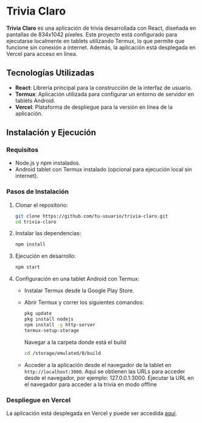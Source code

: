 # Trivia Claro

**Trivia Claro** es una aplicación de trivia desarrollada con React, diseñada  en pantallas de 834x1042 píxeles. Este proyecto está configurado para ejecutarse localmente en tablets utilizando Termux, lo que permite que funcione sin conexión a internet. Además, la aplicación está desplegada en Vercel para acceso en línea.



## Tecnologías Utilizadas

- **React**: Librería principal para la construcción de la interfaz de usuario.
- **Termux**: Aplicación utilizada para configurar un entorno de servidor en tablets Android.
- **Vercel**: Plataforma de despliegue para la versión en línea de la aplicación.

## Instalación y Ejecución

### Requisitos

- Node.js y npm instalados.
- Android tablet con Termux instalado (opcional para ejecución local sin internet).

### Pasos de Instalación

1. Clonar el repositorio:

    ```bash
    git clone https://github.com/tu-usuario/trivia-claro.git
    cd trivia-claro
    ```

2. Instalar las dependencias:

    ```bash
    npm install
    ```

3. Ejecución en desarrollo:

    ```bash
    npm start
    ```

4.  Configuración en una tablet Android con Termux:

    - Instalar Termux desde la Google Play Store.
    - Abrir Termux y correr los siguientes comandos:

        ```bash
       pkg update
      pkg install nodejs
      npm install -g http-server
      termux-setup-storage
        ```
      Navegar a la carpeta donde está el build
   
      ```bash
      cd /storage/emulated/0/build
      
        ```
      
    - Acceder a la aplicación desde el navegador de la tablet en `http://localhost:3000`.
      Aquí se obtienen las URLs para acceder desde el navegador, por ejemplo: 127.0.0.1:3000.
      Ejecutar la URL en el navegador para acceder a la trivia en modo offline

### Despliegue en Vercel

La aplicación está desplegada en Vercel y puede ser accedida [aquí](trivias-2.vercel.app).

